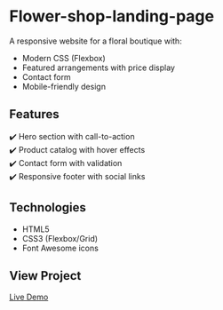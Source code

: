 # Flower-shop-landing-page

A responsive website for a floral boutique with:
- Modern CSS (Flexbox)
- Featured arrangements with price display
- Contact form
- Mobile-friendly design

## Features
✔️ Hero section with call-to-action  
✔️ Product catalog with hover effects  
✔️ Contact form with validation  
✔️ Responsive footer with social links  

## Technologies
- HTML5
- CSS3 (Flexbox/Grid)
- Font Awesome icons

## View Project
[Live Demo](https://malavika-5.github.io/Flower-shop-landing-page/)
